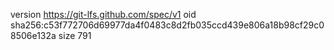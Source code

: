 version https://git-lfs.github.com/spec/v1
oid sha256:c53f772706d69977da4f0483c8d2fb035ccd439e806a18b98cf29c08506e132a
size 791
